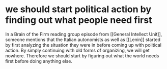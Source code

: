 # we should start political action by finding out what people need first

In a Brain of the Firm reading group episode from [[General Intellect Unit]], someone mentions that the Italian autonomists as well as [[Lenin]] started by first analyzing the situation they were in before coming up with political action. By simply continuing with old forms of organizing, we will get nowhere. Therefore we should start by figuring out what the world needs first before doing anything else.
